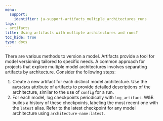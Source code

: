 ```yaml
---
menu:
  support:
    identifier: ja-support-artifacts_multiple_architectures_runs
tags:
- artifacts
title: Using artifacts with multiple architectures and runs?
toc_hide: true
type: docs
---
```


There are various methods to version a model. Artifacts provide a tool for model versioning tailored to specific needs. A common approach for projects that explore multiple model architectures involves separating artifacts by architecture. Consider the following steps:

1. Create a new artifact for each distinct model architecture. Use the `metadata` attribute of artifacts to provide detailed descriptions of the architecture, similar to the use of `config` for a run.
2. For each model, log checkpoints periodically with `log_artifact`. W&B builds a history of these checkpoints, labeling the most recent one with the `latest` alias. Refer to the latest checkpoint for any model architecture using `architecture-name:latest`.